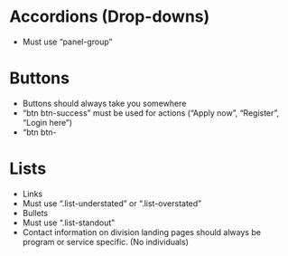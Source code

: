 # Accordions (Drop-downs)
- Must use “panel-group”

# Buttons
- Buttons should always take you somewhere
- “btn btn-success” must be used for actions (“Apply now”, “Register”, “Login here”)
- “btn btn-

# Lists
- Links
 - Must use “.list-understated” or “.list-overstated”
- Bullets
 - Must use “.list-standout”
- Contact information on division landing pages should always be program or service specific. (No individuals)
